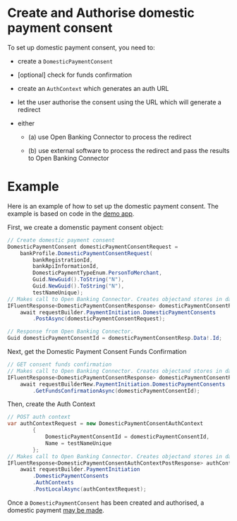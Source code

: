 # Create and Authorise domestic payment consent

To set up domestic payment consent, you need to:

- create a `DomesticPaymentConsent`

- [optional] check for funds confirmation

- create an `AuthContext` which generates an auth URL

- let the user authorise the consent using the URL which will generate a redirect

- either

    - (a) use Open Banking Connector to process the redirect
    
    - (b) use external software to process the redirect and pass the results to Open Banking Connector


# Example
Here is an example of how to set up the domestic payment consent. The example is based on code in the [demo app](../../../src/OpenBanking.ConsoleApp.Connector.CreateDomesticPaymentConsent/DomesticPaymentConsentMethods.cs#39).

First, we create a domenstic payment consent object:
```csharp
// Create domestic payment consent
DomesticPaymentConsent domesticPaymentConsentRequest =
    bankProfile.DomesticPaymentConsentRequest(
        bankRegistrationId,
        bankApiInformationId,
        DomesticPaymentTypeEnum.PersonToMerchant,
        Guid.NewGuid().ToString("N"),
        Guid.NewGuid().ToString("N"),
        testNameUnique);
// Makes call to Open Banking Connector. Creates objectand stores in database.
IFluentResponse<DomesticPaymentConsentResponse> domesticPaymentConsentResp =
    await requestBuilder.PaymentInitiation.DomesticPaymentConsents
        .PostAsync(domesticPaymentConsentRequest);

// Response from Open Banking Connector.
Guid domesticPaymentConsentId = domesticPaymentConsentResp.Data!.Id;
```


Next, get the Domestic Payment Consent Funds Confirmation 
```csharp
// GET consent funds confirmation
// Makes call to Open Banking Connector. Creates objectand stores in database.
IFluentResponse<DomesticPaymentConsentResponse> domesticPaymentConsentResp4 =
    await requestBuilderNew.PaymentInitiation.DomesticPaymentConsents
        .GetFundsConfirmationAsync(domesticPaymentConsentId);
```

Then, create the Auth Context
```csharp
// POST auth context
var authContextRequest = new DomesticPaymentConsentAuthContext
        {
            DomesticPaymentConsentId = domesticPaymentConsentId,
            Name = testNameUnique
        };
// Makes call to Open Banking Connector. Creates objectand stores in database.
IFluentResponse<DomesticPaymentConsentAuthContextPostResponse> authContextResponse =
    await requestBuilder.PaymentInitiation
        .DomesticPaymentConsents
        .AuthContexts
        .PostLocalAsync(authContextRequest);
```

Once a `DomesticPaymentConsent` has been created and authorised, a domestic payment [may be made](./make-domestic-payment.md).

